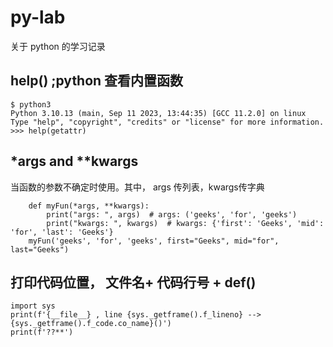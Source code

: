 # py-lab

关于 python 的学习记录




## help() ;python 查看内置函数
	$ python3
	Python 3.10.13 (main, Sep 11 2023, 13:44:35) [GCC 11.2.0] on linux
	Type "help", "copyright", "credits" or "license" for more information.
	>>> help(getattr)

## *args and **kwargs
当函数的参数不确定时使用。其中， args 传列表，kwargs传字典
~~~
	def myFun(*args, **kwargs):
		print("args: ", args)  # args: ('geeks', 'for', 'geeks')
		print("kwargs: ", kwargs)  # kwargs: {'first': 'Geeks', 'mid': 'for', 'last': 'Geeks'}
	myFun('geeks', 'for', 'geeks', first="Geeks", mid="for", last="Geeks")
~~~

## 打印代码位置， 文件名+ 代码行号 + def()
	import sys
	print(f'{__file__} , line {sys._getframe().f_lineno} --> {sys._getframe().f_code.co_name}()')
	print(f'??**')
